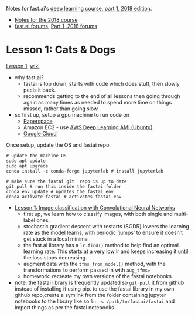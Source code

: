 Notes for fast.ai's [deep learning course, part 1, 2018 edition](http://course.fast.ai/).

- [Notes for the 2018 course](https://github.com/reshamas/fastai_deeplearn_part1)
- [fast.ai forums](http://forums.fast.ai/), [Part 1, 2018 forums](http://forums.fast.ai/c/part1-v2)

# Lesson 1: Cats & Dogs

[Lesson 1](http://course.fast.ai/lessons/lesson1.html), [wiki](http://forums.fast.ai/t/wiki-lesson-1/9398)

- why fast.ai?
  - fastai is top down, starts with code which does stuff, then slowly peels it back.
  - recommends getting to the end of all lessons then going through again as many times as needed to spend more time on things missed, rather than going slow.
- so first up, setup a gpu machine to run code on
  - [Paperspace](https://github.com/reshamas/fastai_deeplearn_part1/blob/master/tools/paperspace.md)
  - Amazon EC2 - use [AWS Deep Learning AMI (Ubuntu)](https://aws.amazon.com/marketplace/pp/B077GCH38C)
  - [Google Cloud](https://medium.com/@howkhang/ultimate-guide-to-setting-up-a-google-cloud-machine-for-fast-ai-version-2-f374208be43)

Once setup, update the OS and fastai repo:

```
# update the machine OS
sudo apt update
sudo apt upgrade
conda install -c conda-forge jupyterlab # install jupyterlab

# make sure the fastai git  repo is up to date
git pull # run this inside the fastai folder
conda env update # updates the fastai env
conda activate fastai # activates fastai env
```

- [Lesson 1: Image classification with Convolutional Neural Networks](https://github.com/fastai/fastai/blob/master/courses/dl1/lesson1.ipynb)
  - first up, we learn how to classify images, with both single and multi-label ones.
  - stochastic gradient descent with restarts (SGDR) lowers the learning rate as the model learns, with periodic ‘jumps’ to ensure it doesn’t get stuck in a local minima
  - the fast.ai library has a `lr.find()` method to help find an optimal learning rate. This starts at a very low lr and keeps increasing it until the loss stops decreasing.
  - augment data with the `tfms_from_model()` method, with the transformations to perform passed in with `aug_tfms=`
  - homework: recreate my own versions of the fastai notebooks
- note: the fastai library is frequently updated so `git pull` it from github instead of installing it using pip. to use the fastai library in my own github repo,create a symlink from the folder containing jupyter notebooks to the library like so `ln -s /path/to/fastai/fastai` and import things as per the fastai notebooks.


